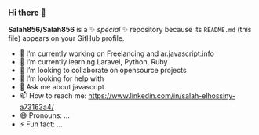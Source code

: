 ### Hi there 👋


**Salah856/Salah856** is a ✨ _special_ ✨ repository because its `README.md` (this file) appears on your GitHub profile.



- 🔭 I’m currently working on Freelancing and ar.javascript.info 
- 🌱 I’m currently learning Laravel, Python, Ruby
- 👯 I’m looking to collaborate on opensource projects
- 🤔 I’m looking for help with 
- 💬 Ask me about javascript
- 📫 How to reach me: https://www.linkedin.com/in/salah-elhossiny-a73163a4/
- 😄 Pronouns: ...
- ⚡ Fun fact: ...

